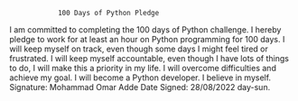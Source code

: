 				100 Days of Python Pledge
I am committed to completing the 100 days of Python challenge.
I hereby pledge to work for at least an hour on Python programming for 100 days.
I will keep myself on track, even though some days I might feel tired or frustrated.
I will keep myself accountable, even though I have lots of things to do, I will make this a priority in my life.
I will overcome difficulties and achieve my goal. I will become a Python developer.
I believe in myself.
Signature: Mohammad Omar Adde
Date Signed: 28/08/2022 day-sun.
